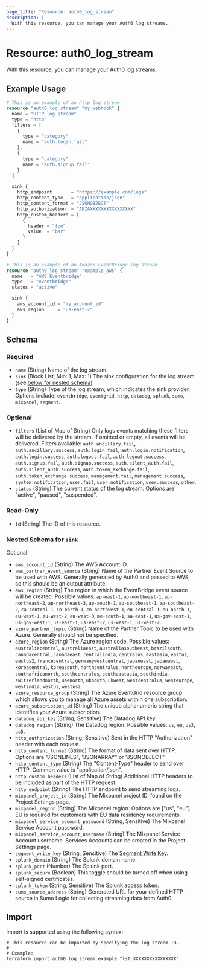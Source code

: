 ```yaml
---
page_title: "Resource: auth0_log_stream"
description: |-
  With this resource, you can manage your Auth0 log streams.
---
```


# Resource: auth0_log_stream

With this resource, you can manage your Auth0 log streams.

## Example Usage

```terraform
# This is an example of an http log stream.
resource "auth0_log_stream" "my_webhook" {
  name = "HTTP log stream"
  type = "http"
  filters = [
    {
      type = "category"
      name = "auth.login.fail"
    },
    {
      type = "category"
      name = "auth.signup.fail"
    }
  ]

  sink {
    http_endpoint       = "https://example.com/logs"
    http_content_type   = "application/json"
    http_content_format = "JSONOBJECT"
    http_authorization  = "AKIAXXXXXXXXXXXXXXXX"
    http_custom_headers = [
      {
        header = "foo"
        value  = "bar"
      }
    ]
  }
}

# This is an example of an Amazon EventBridge log stream.
resource "auth0_log_stream" "example_aws" {
  name   = "AWS Eventbridge"
  type   = "eventbridge"
  status = "active"

  sink {
    aws_account_id = "my_account_id"
    aws_region     = "us-east-2"
  }
}
```

<!-- schema generated by tfplugindocs -->
## Schema

### Required

- `name` (String) Name of the log stream.
- `sink` (Block List, Min: 1, Max: 1) The sink configuration for the log stream. (see [below for nested schema](#nestedblock--sink))
- `type` (String) Type of the log stream, which indicates the sink provider. Options include: `eventbridge`, `eventgrid`, `http`, `datadog`, `splunk`, `sumo`, `mixpanel`, `segment`.

### Optional

- `filters` (List of Map of String) Only logs events matching these filters will be delivered by the stream. If omitted or empty, all events will be delivered. Filters available: `auth.ancillary.fail`, `auth.ancillary.success`, `auth.login.fail`, `auth.login.notification`, `auth.login.success`, `auth.logout.fail`, `auth.logout.success`, `auth.signup.fail`, `auth.signup.success`, `auth.silent_auth.fail`, `auth.silent_auth.success`, `auth.token_exchange.fail`, `auth.token_exchange.success`, `management.fail`, `management.success`, `system.notification`, `user.fail`, `user.notification`, `user.success`, `other`.
- `status` (String) The current status of the log stream. Options are "active", "paused", "suspended".

### Read-Only

- `id` (String) The ID of this resource.

<a id="nestedblock--sink"></a>
### Nested Schema for `sink`

Optional:

- `aws_account_id` (String) The AWS Account ID.
- `aws_partner_event_source` (String) Name of the Partner Event Source to be used with AWS. Generally generated by Auth0 and passed to AWS, so this should be an output attribute.
- `aws_region` (String) The region in which the EventBridge event source will be created. Possible values: `ap-east-1`, `ap-northeast-1`, `ap-northeast-2`, `ap-northeast-3`, `ap-south-1`, `ap-southeast-1`, `ap-southeast-2`, `ca-central-1`, `cn-north-1`, `cn-northwest-1`, `eu-central-1`, `eu-north-1`, `eu-west-1`, `eu-west-2`, `eu-west-3`, `me-south-1`, `sa-east-1`, `us-gov-east-1`, `us-gov-west-1`, `us-east-1`, `us-east-2`, `us-west-1`, `us-west-2`.
- `azure_partner_topic` (String) Name of the Partner Topic to be used with Azure. Generally should not be specified.
- `azure_region` (String) The Azure region code. Possible values: `australiacentral`, `australiaeast`, `australiasoutheast`, `brazilsouth`, `canadacentral`, `canadaeast`, `centralindia`, `centralus`, `eastasia`, `eastus`, `eastus2`, `francecentral`, `germanywestcentral`, `japaneast`, `japanwest`, `koreacentral`, `koreasouth`, `northcentralus`, `northeurope`, `norwayeast`, `southafricanorth`, `southcentralus`, `southeastasia`, `southindia`, `switzerlandnorth`, `uaenorth`, `uksouth`, `ukwest`, `westcentralus`, `westeurope`, `westindia`, `westus`, `westus2`.
- `azure_resource_group` (String) The Azure EventGrid resource group which allows you to manage all Azure assets within one subscription.
- `azure_subscription_id` (String) The unique alphanumeric string that identifies your Azure subscription.
- `datadog_api_key` (String, Sensitive) The Datadog API key.
- `datadog_region` (String) The Datadog region. Possible values: `us`, `eu`, `us3`, `us5`.
- `http_authorization` (String, Sensitive) Sent in the HTTP "Authorization" header with each request.
- `http_content_format` (String) The format of data sent over HTTP. Options are "JSONLINES", "JSONARRAY" or "JSONOBJECT"
- `http_content_type` (String) The "Content-Type" header to send over HTTP. Common value is "application/json".
- `http_custom_headers` (List of Map of String) Additional HTTP headers to be included as part of the HTTP request.
- `http_endpoint` (String) The HTTP endpoint to send streaming logs.
- `mixpanel_project_id` (String) The Mixpanel project ID, found on the Project Settings page.
- `mixpanel_region` (String) The Mixpanel region. Options are ["us", "eu"]. EU is required for customers with EU data residency requirements.
- `mixpanel_service_account_password` (String, Sensitive) The Mixpanel Service Account password.
- `mixpanel_service_account_username` (String) The Mixpanel Service Account username. Services Accounts can be created in the Project Settings page.
- `segment_write_key` (String, Sensitive) The [Segment Write Key](https://segment.com/docs/connections/find-writekey/).
- `splunk_domain` (String) The Splunk domain name.
- `splunk_port` (Number) The Splunk port.
- `splunk_secure` (Boolean) This toggle should be turned off when using self-signed certificates.
- `splunk_token` (String, Sensitive) The Splunk access token.
- `sumo_source_address` (String) Generated URL for your defined HTTP source in Sumo Logic for collecting streaming data from Auth0.

## Import

Import is supported using the following syntax:

```shell
# This resource can be imported by specifying the log stream ID.
#
# Example:
terraform import auth0_log_stream.example "lst_XXXXXXXXXXXXXXXX"
```
